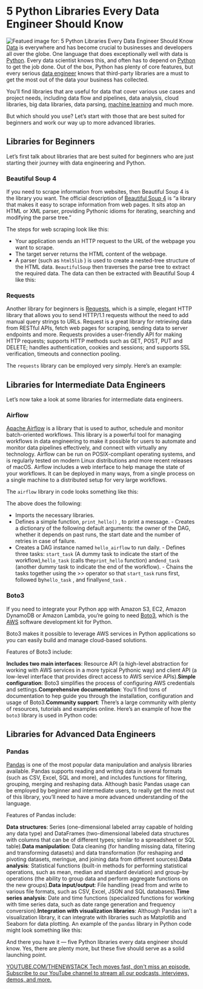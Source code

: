 # 5 Python Libraries Every Data Engineer Should Know
![Featued image for: 5 Python Libraries Every Data Engineer Should Know](https://cdn.thenewstack.io/media/2024/12/47d3c0cc-getty-images-qqvjix6hphc-unsplash-1-1024x690.jpg)
[Data](https://thenewstack.io/data/) is everywhere and has become crucial to businesses and developers all over the globe. One language that does exceptionally well with data is [Python](https://thenewstack.io/python/). Every data scientist knows this, and often has to depend on [Python](https://thenewstack.io/what-is-python/) to get the job done.
Out of the box, Python has plenty of core features, but every serious [data engineer](https://thenewstack.io/top-10-tools-for-data-engineers/) knows that third-party libraries are a must to get the most out of the data your business has collected.

You’ll find libraries that are useful for data that cover various use cases and project needs, including data flow and pipelines, data analysis, cloud libraries, big data libraries, data parsing, [machine learning](https://thenewstack.io/use-these-tools-to-build-accurate-machine-learning-models/) and much more.

But which should you use? Let’s start with those that are best suited for beginners and work our way up to more advanced libraries.

## Libraries for Beginners
Let’s first talk about libraries that are best suited for beginners who are just starting their journey with data engineering and Python.

### Beautiful Soup 4
If you need to scrape information from websites, then Beautiful Soup 4 is the library you want. The official description of [Beautiful Soup 4](https://pypi.org/project/beautifulsoup4/) is “a library that makes it easy to scrape information from web pages. It sits atop an HTML or XML parser, providing Pythonic idioms for iterating, searching and modifying the parse tree.”

The steps for web scraping look like this:

- Your application sends an HTTP request to the URL of the webpage you want to scrape.
- The target server returns the HTML content of the webpage.
- A parser (such as
`html5lib`
) is used to create a nested-tree structure of the HTML data. `BeautifulSoup`
then traverses the parse tree to extract the required data.
The data can then be extracted with Beautiful Soup 4 like this:

### Requests
Another library for beginners is [Requests](https://requests.readthedocs.io/en/latest/), which is a simple, elegant HTTP library that allows you to send HTTP/1.1 requests without the need to add manual query strings to URLs. Request is a great library for retrieving data from RESTful APIs, fetch web pages for scraping, sending data to server endpoints and more. Requests provides a user-friendly API for making HTTP requests; supports HTTP methods such as GET, POST, PUT and DELETE; handles authentication, cookies and sessions; and supports SSL verification, timeouts and connection pooling.

The `requests`
library can be employed very simply. Here’s an example:

## Libraries for Intermediate Data Engineers
Let’s now take a look at some libraries for intermediate data engineers.

### Airflow
[Apache Airflow](https://airflow.apache.org/) is a library that is used to author, schedule and monitor batch-oriented workflows. This library is a powerful tool for managing workflows in data engineering to make it possible for users to automate and monitor data pipelines effectively, and connect with virtually any technology. Airflow can be run on POSIX-compliant operating systems, and is regularly tested on modern Linux distributions and more recent releases of macOS.
Airflow includes a web interface to help manage the state of your workflows. It can be deployed in many ways, from a single process on a single machine to a distributed setup for very large workflows.

The `airflow`
library in code looks something like this:

The above does the following:

- Imports the necessary libraries.
- Defines a simple function,
`print_hello()`
, to print a message. - Creates a dictionary of the following default arguments: the owner of the DAG, whether it depends on past runs, the start date and the number of retries in case of failure.
- Creates a DAG instance named
`hello_airflow`
to run daily. - Defines three tasks:
`start_task`
(A dummy task to indicate the start of the workflow),`hello_task`
(calls the`print_hello`
function) and`end_task`
(another dummy task to indicate the end of the workflow). - Chains the tasks together using the >> operator so that
`start_task`
runs first, followed by`hello_task`
, and finally`end_task`
.
### Boto3
If you need to integrate your Python app with Amazon S3, EC2, Amazon DynamoDB or Amazon Lambda, you’re going to need [Boto3](https://boto3.amazonaws.com/v1/documentation/api/latest/index.html), which is the [AWS](https://aws.amazon.com/?utm_content=inline+mention) software development kit for Python.

Boto3 makes it possible to leverage AWS services in Python applications so you can easily build and manage cloud-based solutions.

Features of Boto3 include:

**Includes two main interfaces**: Resource API (a high-level abstraction for working with AWS services in a more typical Pythonic way) and client API (a low-level interface that provides direct access to AWS service APIs).**Simple configuration**: Boto3 simplifies the process of configuring AWS credentials and settings.**Comprehensive documentation**: You’ll find tons of documentation to hep guide you through the installation, configuration and usage of Boto3.**Community support**: There’s a large community with plenty of resources, tutorials and examples online.
Here’s an example of how the `boto3`
library is used in Python code:

## Libraries for Advanced Data Engineers
### Pandas
[Pandas](https://pandas.pydata.org) is one of the most popular data manipulation and analysis libraries available. Pandas supports reading and writing data in several formats (such as CSV, Excel, SQL and more), and includes functions for filtering, grouping, merging and reshaping data.
Although basic Pandas usage can be employed by beginner and intermediate users, to really get the most out of this library, you’ll need to have a more advanced understanding of the language.

Features of Pandas include:

**Data structures**: Series (one-dimensional labeled array capable of holding any data type) and DataFrames (two-dimensional labeled data structures with columns that can be of different types; similar to a spreadsheet or SQL table).**Data manipulation**: Data cleaning (for handling missing data, filtering and transforming datasets) and data transformation (for reshaping and pivoting datasets, meringue, and joining data from different sources).**Data analysis**: Statistical functions (built-in methods for performing statistical operations, such as mean, median and standard deviation) and group-by operations (the ability to group data and perform aggregate functions on the new groups).**Data input/output**: File handling (read from and write to various file formats, such as CSV, Excel, JSON and SQL databases).**Time series analysis**: Date and time functions (specialized functions for working with time series data, such as date range generation and frequency conversion).**Integration with visualization libraries**: Although Pandas isn’t a visualization library, it can integrate with libraries such as Matplotlib and Seaborn for data plotting.
An example of the `pandas`
library in Python code might look something like this:

And there you have it — five Python libraries every data engineer should know. Yes, there are plenty more, but these five should serve as a solid launching point.

[
YOUTUBE.COM/THENEWSTACK
Tech moves fast, don't miss an episode. Subscribe to our YouTube
channel to stream all our podcasts, interviews, demos, and more.
](https://youtube.com/thenewstack?sub_confirmation=1)
